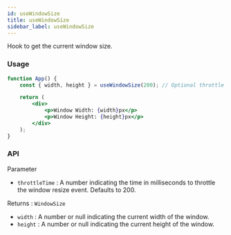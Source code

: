 ```yaml
---
id: useWindowSize
title: useWindowSize
sidebar_label: useWindowSize
---
```


Hook to get the current window size.

### Usage

```jsx live
function App() {
	const { width, height } = useWindowSize(200); // Optional throttle time

	return (
		<div>
			<p>Window Width: {width}px</p>
			<p>Window Height: {height}px</p>
		</div>
	);
}
```

### API

Parameter

- `throttleTime` : A number indicating the time in milliseconds to throttle the window resize event. Defaults to 200.

Returns : `WindowSize`

- `width` : A number or null indicating the current width of the window.
- `height` : A number or null indicating the current height of the window.
